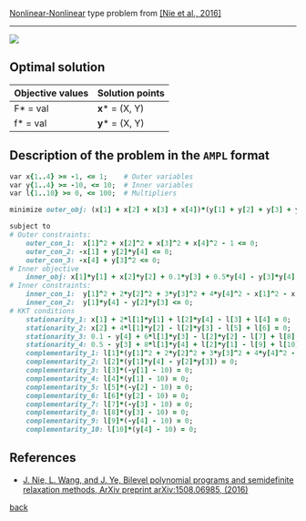 [Nonlinear-Nonlinear](/test-problems/NLP-NLP-problems) type problem from [\[Nie et al., 2016\]][Nie et al., 2016]

---

![](https://github.com/basblsolver/test-problems/wiki/images/nwj_2016_03_eq.jpg)

## Optimal solution

Objective values   | Solution points                         |
------------------ | --------------------------------------- |
F* = val           | __x__* = (X, Y)                         |
f* = val           | __y__* = (X, Y)                         |

## Description of the problem in the `AMPL` format

```ruby
var x{1..4} >= -1, <= 1;    # Outer variables
var y{1..4} >= -10, <= 10;  # Inner variables
var l{1..10} >= 0, <= 100;  # Multipliers

minimize outer_obj: (x[1] + x[2] + x[3] + x[4])*(y[1] + y[2] + y[3] + y[4]);

subject to
# Outer constraints:
    outer_con_1:  x[1]^2 + x[2]^2 + x[3]^2 + x[4]^2 - 1 <= 0;
    outer_con_2: -x[1] + y[2]*y[4] <= 0;
    outer_con_3: -x[4] + y[3]^2 <= 0;
# Inner objective
    inner_obj: x[1]*y[1] + x[2]*y[2] + 0.1*y[3] + 0.5*y[4] - y[3]*y[4] = 0;
# Inner constraints:
    inner_con_1:  y[1]^2 + 2*y[2]^2 + 3*y[3]^2 + 4*y[4]^2 - x[1]^2 - x[3]^2 - x[2] - x[4] <= 0;
    inner_con_2:  y[1]*y[4] - y[2]*y[3] <= 0;
# KKT conditions
    stationarity_1: x[1] + 2*l[1]*y[1] + l[2]*y[4] - l[3] + l[4] = 0;
    stationarity_2: x[2] + 4*l[1]*y[2] - l[2]*y[3] - l[5] + l[6] = 0;
    stationarity_3: 0.1 - y[4] + 6*l[1]*y[3] - l[2]*y[2] - l[7] + l[8] = 0;
    stationarity_4: 0.5 - y[3] + 8*l[1]*y[4] + l[2]*y[1] - l[9] + l[10] = 0;
    complementarity_1: l[1]*(y[1]^2 + 2*y[2]^2 + 3*y[3]^2 + 4*y[4]^2 - x[1]^2 - x[3]^2 - x[2] - x[4]) = 0;
    complementarity_2: l[2]*(y[1]*y[4] - y[2]*y[3]) = 0;
    complementarity_3: l[3]*(-y[1] - 10) = 0;
    complementarity_4: l[4]*(y[1] - 10) = 0;
    complementarity_5: l[5]*(-y[2] - 10) = 0;
    complementarity_6: l[6]*(y[2] - 10) = 0;
    complementarity_7: l[7]*(-y[3] - 10) = 0;
    complementarity_8: l[8]*(y[3] - 10) = 0;
    complementarity_9: l[9]*(-y[4] - 10) = 0;
    complementarity_10: l[10]*(y[4] - 10) = 0;
```

##  References

 - [J. Nie, L. Wang, and J. Ye, Bilevel polynomial programs and semidefinite relaxation methods, ArXiv preprint arXiv:1508.06985, (2016)](https://arxiv.org/pdf/1508.06985v3.pdf)

 [back](/test-problems/NLP-NLP-problems)

[Nie et al., 2016]: https://arxiv.org/pdf/1508.06985v3.pdf